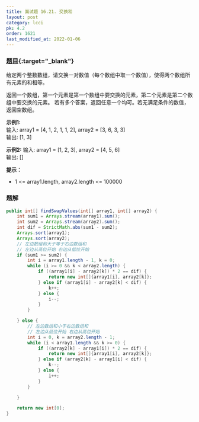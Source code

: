 ```yaml
---
title: 面试题 16.21. 交换和
layout: post
category: lcci
pk: 4.2
order: 1621
last_modified_at: 2022-01-06
---
```


### [题目](https://leetcode.cn/sum-swap-lcci/){:target="_blank"}

给定两个整数数组，请交换一对数值（每个数组中取一个数值），使得两个数组所有元素的和相等。

返回一个数组，第一个元素是第一个数组中要交换的元素，第二个元素是第二个数组中要交换的元素。
若有多个答案，返回任意一个均可。若无满足条件的数值，返回空数组。

**示例1:**  
输入: array1 = [4, 1, 2, 1, 1, 2], array2 = [3, 6, 3, 3]  
输出: [1, 3]

**示例2:**
输入: array1 = [1, 2, 3], array2 = [4, 5, 6]  
输出: []

**提示：**
- 1 <= array1.length, array2.length <= 100000

### 题解

```java
public int[] findSwapValues(int[] array1, int[] array2) {
    int sum1 = Arrays.stream(array1).sum();
    int sum2 = Arrays.stream(array2).sum();
    int dif = StrictMath.abs(sum1 - sum2);
    Arrays.sort(array1);
    Arrays.sort(array2);
    // 左边数组和大于等于右边数组和
    // 左边从高位开始 右边从低位开始
    if (sum1 >= sum2) {
        int i = array1.length - 1, k = 0;
        while (i >= 0 && k < array2.length) {
            if ((array1[i] - array2[k]) * 2 == dif) {
                return new int[]{array1[i], array2[k]};
            } else if (array1[i] - array2[k] < dif) {
                k++;
            } else {
                i--;
            }
        }

    } else {
        // 左边数组和小于右边数组和
        // 左边从低位开始 右边从高位开始
        int i = 0, k = array2.length - 1;
        while (i < array1.length && k >= 0) {
            if ((array2[k] - array1[i]) * 2 == dif) {
                return new int[]{array1[i], array2[k]};
            } else if (array2[k] - array1[i] < dif) {
                k--;
            } else {
                i++;
            }
        }

    }

    return new int[0];
}
```